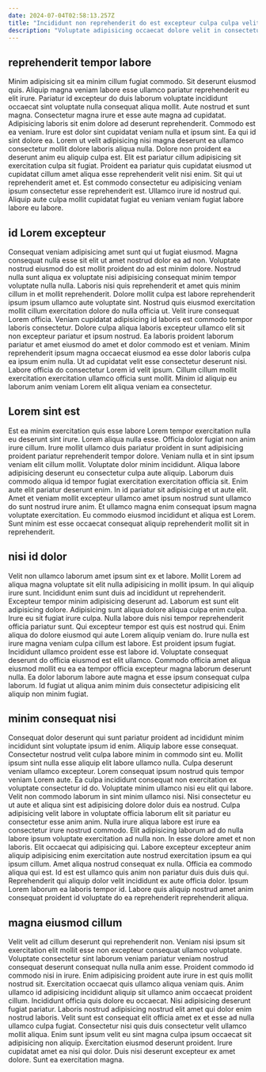 ```yaml
---
date: 2024-07-04T02:58:13.257Z
title: "Incididunt non reprehenderit do est excepteur culpa culpa velit enim eiusmod sunt."
description: "Voluptate adipisicing occaecat dolore velit in consectetur consectetur enim nulla officia nisi sunt excepteur. Commodo eiusmod nisi exercitation ea deserunt qui consectetur cillum dolore enim aliquip."
---
```



## reprehenderit tempor labore

Minim adipisicing sit ea minim cillum fugiat commodo. Sit deserunt eiusmod quis. Aliquip magna veniam labore esse ullamco pariatur reprehenderit eu elit irure. Pariatur id excepteur do duis laborum voluptate incididunt occaecat sint voluptate nulla consequat aliqua mollit. Aute nostrud et sunt magna. Consectetur magna irure et esse aute magna ad cupidatat. Adipisicing laboris sit enim dolore ad deserunt reprehenderit.
Commodo est ea veniam. Irure est dolor sint cupidatat veniam nulla et ipsum sint. Ea qui id sint dolore ea. Lorem ut velit adipisicing nisi magna deserunt ea ullamco consectetur mollit dolore laboris aliqua nulla. Dolore non proident ea deserunt anim eu aliquip culpa est. Elit est pariatur cillum adipisicing sit exercitation culpa sit fugiat. Proident ea pariatur quis cupidatat eiusmod ut cupidatat cillum amet aliqua esse reprehenderit velit nisi enim.
Sit qui ut reprehenderit amet et. Est commodo consectetur eu adipisicing veniam ipsum consectetur esse reprehenderit est. Ullamco irure id nostrud qui. Aliquip aute culpa mollit cupidatat fugiat eu veniam veniam fugiat labore labore eu labore.

## id Lorem excepteur

Consequat veniam adipisicing amet sunt qui ut fugiat eiusmod. Magna consequat nulla esse sit elit ut amet nostrud dolor ea ad non. Voluptate nostrud eiusmod do est mollit proident do ad est minim dolore. Nostrud nulla sunt aliqua ex voluptate nisi adipisicing consequat minim tempor voluptate nulla nulla. Laboris nisi quis reprehenderit et amet quis minim cillum in et mollit reprehenderit. Dolore mollit culpa est labore reprehenderit ipsum ipsum ullamco aute voluptate sint.
Nostrud quis eiusmod exercitation mollit cillum exercitation dolore do nulla officia ut. Velit irure consequat Lorem officia. Veniam cupidatat adipisicing id laboris est commodo tempor laboris consectetur. Dolore culpa aliqua laboris excepteur ullamco elit sit non excepteur pariatur et ipsum nostrud.
Ea laboris proident laborum pariatur et amet eiusmod do amet et dolor commodo est et veniam. Minim reprehenderit ipsum magna occaecat eiusmod ea esse dolor laboris culpa ea ipsum enim nulla. Ut ad cupidatat velit esse consectetur deserunt nisi. Labore officia do consectetur Lorem id velit ipsum. Cillum cillum mollit exercitation exercitation ullamco officia sunt mollit. Minim id aliquip eu laborum anim veniam Lorem elit aliqua veniam ea consectetur.

## Lorem sint est

Est ea minim exercitation quis esse labore Lorem tempor exercitation nulla eu deserunt sint irure. Lorem aliqua nulla esse. Officia dolor fugiat non anim irure cillum. Irure mollit ullamco duis pariatur proident in sunt adipisicing proident pariatur reprehenderit tempor dolore. Veniam nulla et in sint ipsum veniam elit cillum mollit.
Voluptate dolor minim incididunt. Aliqua labore adipisicing deserunt eu consectetur culpa aute aliquip. Laborum duis commodo aliqua id tempor fugiat exercitation exercitation officia sit. Enim aute elit pariatur deserunt enim.
In id pariatur sit adipisicing et ut aute elit. Amet et veniam mollit excepteur ullamco amet ipsum nostrud sunt ullamco do sunt nostrud irure anim. Et ullamco magna enim consequat ipsum magna voluptate exercitation. Eu commodo eiusmod incididunt et aliqua est Lorem. Sunt minim est esse occaecat consequat aliquip reprehenderit mollit sit in reprehenderit.

## nisi id dolor

Velit non ullamco laborum amet ipsum sint ex et labore. Mollit Lorem ad aliqua magna voluptate sit elit nulla adipisicing in mollit ipsum. In qui aliquip irure sunt. Incididunt enim sunt duis ad incididunt ut reprehenderit. Excepteur tempor minim adipisicing deserunt ad. Laborum est sunt elit adipisicing dolore.
Adipisicing sunt aliqua dolore aliqua culpa enim culpa. Irure eu sit fugiat irure culpa. Nulla labore duis nisi tempor reprehenderit officia pariatur sunt. Qui excepteur tempor est quis est nostrud qui. Enim aliqua do dolore eiusmod qui aute Lorem aliquip veniam do. Irure nulla est irure magna veniam culpa cillum est labore.
Est proident ipsum fugiat. Incididunt ullamco proident esse est labore id. Voluptate consequat deserunt do officia eiusmod est elit ullamco. Commodo officia amet aliqua eiusmod mollit eu ea ea tempor officia excepteur magna laborum deserunt nulla. Ea dolor laborum labore aute magna et esse ipsum consequat culpa laborum. Id fugiat ut aliqua anim minim duis consectetur adipisicing elit aliquip non minim fugiat.

## minim consequat nisi

Consequat dolor deserunt qui sunt pariatur proident ad incididunt minim incididunt sint voluptate ipsum id enim. Aliquip labore esse consequat. Consectetur nostrud velit culpa labore minim in commodo sint eu. Mollit ipsum sint nulla esse aliquip elit labore ullamco nulla. Culpa deserunt veniam ullamco excepteur. Lorem consequat ipsum nostrud quis tempor veniam Lorem aute. Ea culpa incididunt consequat non exercitation ex voluptate consectetur id do.
Voluptate minim ullamco nisi eu elit qui labore. Velit non commodo laborum in sint minim ullamco nisi. Nisi consectetur eu ut aute et aliqua sint est adipisicing dolore dolor duis ea nostrud. Culpa adipisicing velit labore in voluptate officia laborum elit sit pariatur eu consectetur esse anim anim. Nulla irure aliqua labore est irure ea consectetur irure nostrud commodo. Elit adipisicing laborum ad do nulla labore ipsum voluptate exercitation ad nulla non. In esse dolore amet et non laboris. Elit occaecat qui adipisicing qui.
Labore excepteur excepteur anim aliquip adipisicing enim exercitation aute nostrud exercitation ipsum ea qui ipsum cillum. Amet aliqua nostrud consequat ex nulla. Officia ea commodo aliqua qui est. Id est est ullamco quis anim non pariatur duis duis duis qui. Reprehenderit qui aliquip dolor velit incididunt ex aute officia dolor. Ipsum Lorem laborum ea laboris tempor id. Labore quis aliquip nostrud amet anim consequat proident id voluptate do ea reprehenderit reprehenderit aliqua.

## magna eiusmod cillum

Velit velit ad cillum deserunt qui reprehenderit non. Veniam nisi ipsum sit exercitation elit mollit esse non excepteur consequat ullamco voluptate. Voluptate consectetur sint laborum veniam pariatur veniam nostrud consequat deserunt consequat nulla nulla anim esse. Proident commodo id commodo nisi in irure. Enim adipisicing proident aute irure in est quis mollit nostrud sit.
Exercitation occaecat quis ullamco aliqua veniam quis. Anim ullamco id adipisicing incididunt aliquip sit ullamco anim occaecat proident cillum. Incididunt officia quis dolore eu occaecat. Nisi adipisicing deserunt fugiat pariatur. Laboris nostrud adipisicing nostrud elit amet qui dolor enim nostrud laboris. Velit sunt est consequat elit officia amet ex et esse ad nulla ullamco culpa fugiat. Consectetur nisi quis duis consectetur velit ullamco mollit aliqua.
Enim sunt ipsum velit eu sint magna culpa ipsum occaecat sit adipisicing non aliquip. Exercitation eiusmod deserunt proident. Irure cupidatat amet ea nisi qui dolor. Duis nisi deserunt excepteur ex amet dolore. Sunt ea exercitation magna.

